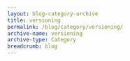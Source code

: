```yaml
---
layout: blog-category-archive
title: versioning
permalink: /blog/category/versioning/
archive-name: versioning
archive-type: Category
breadcrumb: blog
---
```

